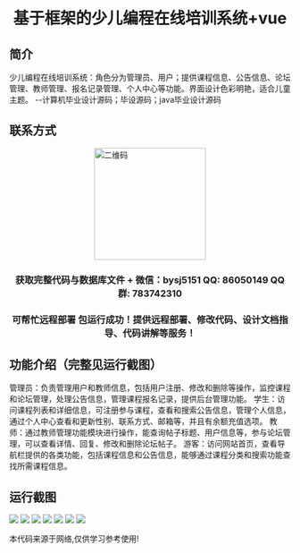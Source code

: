 <p><h1 align="center">基于框架的少儿编程在线培训系统+vue</h1></p>

## 简介
少儿编程在线培训系统：角色分为管理员、用户；提供课程信息、公告信息、论坛管理、教师管理、报名记录管理、个人中心等功能。界面设计色彩明艳，适合儿童主题。    --计算机毕业设计源码；毕设源码；java毕业设计源码


## 联系方式
<img src="https://bs-1329754181.cos.ap-shanghai.myqcloud.com/wx.jpg" alt="二维码" style="display: block; margin: 0 auto;" width="200px">
<p><h3 align="center">获取完整代码与数据库文件 + 微信：bysj5151 QQ: 86050149 QQ群: 783742310</h3></p>
<p><h3 align="center">可帮忙远程部署 包运行成功！提供远程部署、修改代码、设计文档指导、代码讲解等服务！</h3></p>

## 功能介绍（完整见运行截图）
管理员：负责管理用户和教师信息，包括用户注册、修改和删除等操作，监控课程和论坛管理，处理公告信息，管理课程报名记录，提供后台管理功能。 学生：访问课程列表和详细信息，可注册参与课程，查看和搜索公告信息，管理个人信息，通过个人中心查看和更新性别、联系方式、邮箱等，并且有余额充值选项。 教师：通过教师管理功能模块进行操作，能查询帖子标题、用户信息等，参与论坛管理，可以查看详情、回复、修改和删除论坛帖子。 游客：访问网站首页，查看导航栏提供的各类功能，包括课程信息和公告信息，能够通过课程分类和搜索功能查找所需课程信息。


## 运行截图
![](https://bs-1329754181.cos.ap-shanghai.myqcloud.com/ssm/KidsProgrammingOnlineTrainingSystem/img/001.jpg)
![](https://bs-1329754181.cos.ap-shanghai.myqcloud.com/ssm/KidsProgrammingOnlineTrainingSystem/img/002.jpg)
![](https://bs-1329754181.cos.ap-shanghai.myqcloud.com/ssm/KidsProgrammingOnlineTrainingSystem/img/003.jpg)
![](https://bs-1329754181.cos.ap-shanghai.myqcloud.com/ssm/KidsProgrammingOnlineTrainingSystem/img/004.jpg)
![](https://bs-1329754181.cos.ap-shanghai.myqcloud.com/ssm/KidsProgrammingOnlineTrainingSystem/img/005.jpg)
![](https://bs-1329754181.cos.ap-shanghai.myqcloud.com/ssm/KidsProgrammingOnlineTrainingSystem/img/006.jpg)
![](https://bs-1329754181.cos.ap-shanghai.myqcloud.com/ssm/KidsProgrammingOnlineTrainingSystem/img/007.jpg)

<p>本代码来源于网络,仅供学习参考使用!</p>
